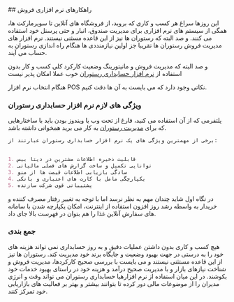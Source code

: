 <meta name="google-site-verification" content="LlHF3jdylfALGIZ31J9-KTW9i3yBep85wJwk680Z9Tg" />
## راهکارهای نرم افزاری فروش

این روزها سراغ هر کسب و کاری که بروید، از فروشگاه های آنلاین تا سوپرمارکت ها، همگی از سیستم های نرم افزاری برای مدیریت صندوق، انبار و حتی پرسنل خود استفاده می کنند. و صد البته که رستوران ها نیز از این قاعده مسثنی نیستند.
نرم افزار های مدیریت فروش رستوران ها تقریبا جز اولین نیازمنددی ها هنگام راه اندازی رستوران به حساب می آیند.

و صد البته که مدیریت فروش و مانیتورینگ وضعیت کارکرد کلی کسب و کار بدون استفاده از
 [نرم افزار حسابداری رستوران](https://sepidz.com) 
خوب عملا امکان پذیر نیست

هنگام انتخاب نرم افزار POS نکاتی وجود دارد که می بایست به آن ها دقت کنیم.

### ویژگی های لازم نرم افزار حسابداری رستوران

پلتفرمی که از آن استفاده می کنید، فارغ از تحت وب یا ویندوز بودن باید با ساختارهایی که برای
 [مدیریت رستوران](https://sepidz.com/15-%D9%86%DA%A9%D8%AA%D9%87-%D9%85%D9%87%D9%85-%DA%A9%D9%87-%D8%A7%D8%B2-%D9%85%D8%AF%DB%8C%D8%B1%DB%8C%D8%AA-%D8%B1%D8%B3%D8%AA%D9%88%D8%B1%D8%A7%D9%86-%D8%A8%D8%A7%DB%8C%D8%AF-%D8%A8%D8%AF%D8%A7.html)
 به کار می برید همخوانی داشته باشد.
```markdown
برخی از مهمترین ویژگی های یک نرم افزار حسابداری رستوران عبارتند از:


1. قابلیت ذخیره اطلاعات مشترین در دیتا بیس
2. توانایی تکمیل و ساخت گزارش های فصلی مالیاتی
3. سادگی بازیابی اطلاعات قیمت ها از منو
4. یکپارچگی مامل با کارت های اعتباری و بانکی
5. پشتیبانی قوی شرکت سازنده

```

در نگاه اول شاید چندان مهم به نظر نرسد اما با توجه به تغییر رفتار مصرف کننده و خریدار به واسطه رشد روز افزون استفاده از اینترنت، امکان یکپارچه شدن با سامانه های سفارش آنلاین غذا را هم بتوان در فهرست بالا جای داد.

### جمع بندی

هیچ کسب و کاری بدون داشتن عملیات دقیق و به روز حسابداری نمی تواند هزینه های خود را به درستی در جهت بهبود وضعیت و جایگاه برند خود مدیریت کند. رستوران ها نیز از این قاعده مستثنی نیستند و می بایست با بررسی صحیح کارکردها، مدیریت فروش و شناخت نیازهای بازار و با مدیریت صحیح درآمد و هزینه خود در راستای بهبود خدمات خود بکوشند. در این میان استفاده از نرم افزارهیا حسابداری رستوران می تواند وقت و انرژی مدیران را از موضوعات مالی دور کرده تا بتوانند بیشتر و بهتر بر فعالیت های بازاریابی خود تمرکز کنند.
